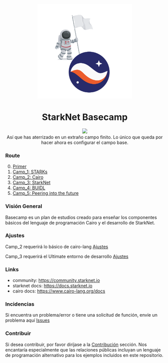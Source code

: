 <div align="center">
    <img src="./misc/basecamp.png" style="width: 300px">
    <h1>StarkNet Basecamp</h1>
</div>

<p align="center">
    <a href="https://starkware.co/">
        <img src="https://img.shields.io/badge/powered_by-StarkWare-navy">
    </a>
    <br>
    <span>
        Así que has aterrizado en un extraño campo finito. Lo único que queda por hacer ahora es configurar el campo base.
    </span>
</p>

### Route

0. [Primer](./primer/README.md)
1. [Camp_1: STARKs](./camp_1/README.md)
2. [Camp_2: Cairo](./camp_2/README.md)
3. [Camp_3: StarkNet](./camp_3/README.md)
4. [Camp_4: BUIDL](./camp_4/README.md)
5. [Camp_5: Peering into the future](./camp_5/README.md)

### Visión General

Basecamp es un plan de estudios creado para enseñar los componentes básicos del lenguaje de programación Cairo y el desarrollo de StarkNet.

### Ajustes

Camp_2 requerirá lo básico de cairo-lang [Ajustes](https://www.cairo-lang.org/docs/quickstart.html)

Camp_3 requerirá el Ultimate entorno de desarrollo [Ajustes](https://medium.com/starknet-edu/the-ultimate-starknet-dev-environment-716724aef4a7)

### Links

- community: <https://community.starknet.io>
- starknet docs: <https://docs.starknet.io>
- cairo docs: <https://www.cairo-lang.org/docs>

### Incidencias

Si encuentra un problema/error o tiene una solicitud de función, envíe un problema aquí
[Issues](https://github.com/starknet-edu/basecamp/issues)

### Contribuir

Si desea contribuir, por favor diríjase a la
[Contribución](https://github.com/starknet-edu/basecamp/blob/main/CONTRIBUTING.md) sección. Nos encantaría especialmente que las relaciones públicas incluyan un lenguaje de programación alternativo para los ejemplos incluidos en este repositorio.
